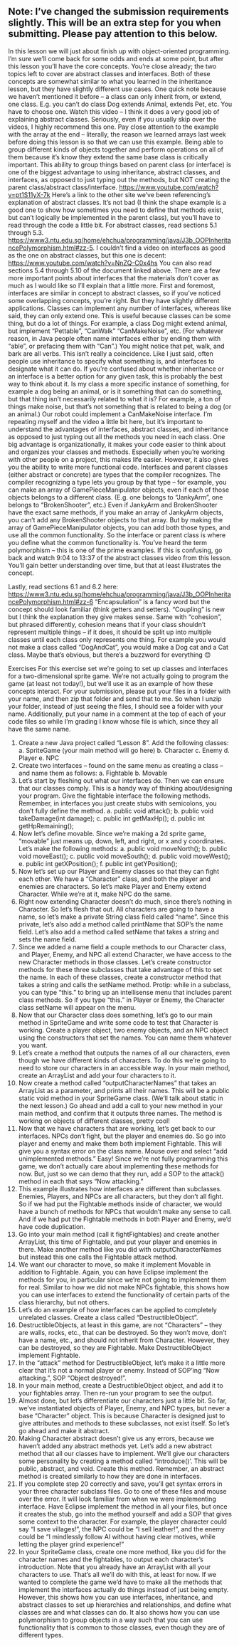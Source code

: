 Note: I’ve changed the submission requirements slightly. This will be an extra step for you when submitting. Please pay attention to this below.
--
In this lesson we will just about finish up with object-oriented programming. I’m sure we’ll come back for some odds and ends at some point, but after this lesson you’ll have the core concepts. You’re close already; the two topics left to cover are abstract classes and interfaces. Both of these concepts are somewhat similar to what you learned in the inheritance lesson, but they have slightly different use cases.
One quick note because we haven’t mentioned it before – a class can only inherit from, or extend, one class. E.g. you can’t do class Dog extends Animal, extends Pet, etc. You have to choose one.
Watch this video – I think it does a very good job of explaining abstract classes. Seriously, even if you usually skip over the videos, I highly recommend this one. Pay close attention to the example with the array at the end – literally, the reason we learned arrays last week before doing this lesson is so that we can use this example. Being able to group different kinds of objects together and perform operations on all of them because it’s know they extend the same base class is critically important. This ability to group things based on parent class (or interface) is one of the biggest advantage to using inheritance, abstract classes, and interfaces, as opposed to just typing out the methods, but NOT creating the parent class/abstract class/interface. https://www.youtube.com/watch?v=pt1S11yX-7k
Here’s a link to the other site we’ve been referencing’s explanation of abstract classes. It’s not bad (I think the shape example is a good one to show how sometimes you need to define that methods exist, but can’t logically be implemented in the parent class), but you’ll have to read through the code a little bit. For abstract classes, read sections 5.1 through 5.3. https://www3.ntu.edu.sg/home/ehchua/programming/java/J3b_OOPInheritancePolymorphism.html#zz-5.
 I couldn’t find a video on interfaces as good as the one on abstract classes, but this one is decent: https://www.youtube.com/watch?v=NnZQ-C0x4hs You can also read sections 5.4 through 5.10 of the document linked above.
There are a few more important points about interfaces that the materials don’t cover as much as I would like so I’ll explain that a little more. First and foremost, interfaces are similar in concept to abstract classes, so if you’ve noticed some overlapping concepts, you’re right. But they have slightly different applications. Classes can implement any number of interfaces, whereas like said, they can only extend one. This is useful because classes can be some thing, but do a lot of things. For example, a class Dog might extend animal, but implement “Pettable”, “CanWalk” “CanMakeNoise”, etc. (For whatever reason, in Java people often name interfaces either by ending them with “able”, or prefacing them with “Can”.) You might notice that pet, walk, and bark are all verbs. This isn’t really a coincidence. Like I just said, often people use inheritance to specify what something is, and interfaces to designate what it can do. If you’re confused about whether inheritance or an interface is a better option for any given task, this is probably the best way to think about it. Is my class a more specific instance of something, for example a dog being an animal, or is it something that can do something, but that thing isn’t necessarily related to what it is? For example, a ton of things make noise, but that’s not something that is related to being a dog (or an animal.) Our robot could implement a CanMakeNoise interface.
I’m repeating myself and the video a little bit here, but it’s important to understand the advantages of interfaces, abstract classes, and inheritance as opposed to just typing out all the methods you need in each class. One big advantage is organizationally, it makes your code easier to think about and organizes your classes and methods. Especially when you’re working with other people on a project, this makes life easier. However, it also gives you the ability to write more functional code.
Interfaces and parent classes (either abstract or concrete) are types that the compiler recognizes. The compiler recognizing a type lets you group by that type – for example, you can make an array of GamePieceManipulator objects, even if each of those objects belongs to a different class. (E.g. one belongs to “JankyArm”, one belongs to “BrokenShooter”, etc.) Even if JankyArm and BrokenShooter have the exact same methods, if you make an array of JankyArm objects, you can’t add any BrokenShooter objects to that array. But by making the array of GamePieceManipulator objects, you can add both those types, and use all the common functionality. So the interface or parent class is where you define what the common functionality is. You’ve heard the term polymorphism – this is one of the prime examples. If this is confusing, go back and watch 9:04 to 13:37 of the abstract classes video from this lesson. You’ll gain better understanding over time, but that at least illustrates the concept.

Lastly, read sections 6.1 and 6.2 here: https://www3.ntu.edu.sg/home/ehchua/programming/java/J3b_OOPInheritancePolymorphism.html#zz-6
“Encapsulation” is a fancy word but the concept should look familiar (think getters and setters). “Coupling” is new but I think the explanation they give makes sense. Same with “cohesion”, but phrased differently, cohesion means that if your class shouldn’t represent multiple things – if it does, it should be split up into multiple classes until each class only represents one thing. For example you would not make a class called “DogAndCat”, you would make a Dog cat and a Cat class. Maybe that’s obvious, but there’s a buzzword for everything 😊

Exercises
For this exercise set we’re going to set up classes and interfaces for a two-dimensional sprite game. We’re not actually going to program the game (at least not today!), but we’ll use it as an example of how these concepts interact.
For your submission, please put your files in a folder with your name, and then zip that folder and send that to me. So when I unzip your folder, instead of just seeing the files, I should see a folder with your name. Additionally, put your name in a comment at the top of each of your code files so while I’m grading I know whose file is which, since they all have the same name.
1.	Create a new Java project called “Lesson 8”. Add the following classes:
a.	SpriteGame (your main method will go here)
b.	Character
c.	Enemy
d.	Player
e.	NPC
2.	Create two interfaces – found on the same menu as creating a class – and name them as follows:
a.	Fightable
b.	Movable
3.	Let’s start by fleshing out what our interfaces do. Then we can ensure that our classes comply. This is a handy way of thinking about/designing your program. Give the fightable interface the following methods. Remember, in interfaces you just create stubs with semicolons, you don’t fully define the method.
a.	public void attack();
b.	public void takeDamage(int damage);
c.	public int getMaxHp();
d.	public int getHpRemaining();
4.	Now let’s define movable. Since we’re making a 2d sprite game, “movable” just means up, down, left, and right, or x and y coordinates. Let’s make the following methods:
a.	public void moveNorth();
b.	public void moveEast();
c.	public void moveSouth();
d.	public void moveWest();
e.	public int getXPosition();
f.	public int getYPosition();
5.	Now let’s set up our Player and Enemy classes so that they can fight each other. We have a “Character” class, and both the player and enemies are characters. So let’s make Player and Enemy extend Character. While we’re at it, make NPC do the same.
6.	Right now extending Character doesn’t do much, since there’s nothing in Character. So let’s flesh that out. All characters are going to have a name, so let’s make a private String class field called “name”. Since this private, let’s also add a method called printName that SOP’s the name field. Let’s also add a method called setName that takes a string and sets the name field.
7.	Since we added a name field a couple methods to our Character class, and Player, Enemy, and NPC all extend Character, we have access to the new Character methods in those classes. Let’s create constructor methods for these three subclasses that take advantage of this to set the name. In each of these classes, create a constructor method that takes a string and calls the setName method. Protip: while in a subclass, you can type “this.” to bring up an intellisense menu that includes parent class methods. So if you type “this.” in Player or Enemy, the Character class setName will appear on the menu.
8.	Now that our Character class does something, let’s go to our main method in SpriteGame and write some code to test that Character is working. Create a player object, two enemy objects, and an NPC object using the constructors that set the names. You can name them whatever you want.
9.	Let’s create a method that outputs the names of all our characters, even though we have different kinds of characters. To do this we’re going to need to store our characters in an accessible way. In your main method, create an ArrayList<Character> and add your four characters to it.
10.	Now create a method called “outputCharacterNames” that takes an ArrayList<Character> as a parameter, and prints all their names. This will be a public static void method in your SpriteGame class. (We’ll talk about static in the next lesson.) Go ahead and add a call to your new method in your main method, and confirm that it outputs three names. The method is working on objects of different classes, pretty cool!
11.	Now that we have characters that are working, let’s get back to our interfaces. NPCs don’t fight, but the player and enemies do. So go into player and enemy and make them both implement Fightable. This will give you a syntax error on the class name. Mouse over and select “add unimplemented methods.” Easy! Since we’re not fully programming this game, we don’t actually care about implementing these methods for now. But, just so we can demo that they run, add a SOP to the attack() method in each that says “Now attacking.”
12.	This example illustrates how interfaces are different than subclasses. Enemies, Players, and NPCs are all characters, but they don’t all fight. So if we had put the Fightable methods inside of character, we would have a bunch of methods for NPCs that wouldn’t make any sense to call. And if we had put the Fightable methods in both Player and Enemy, we’d have code duplication.
13.	Go into your main method (call it fightFightables) and create another ArrayList, this time of Fightable, and put your player and enemies in there. Make another method like you did with outputCharacterNames but instead this one calls the Fightable attack method.
14.	We want our character to move, so make it implement Movable in addition to Fightable. Again, you can have Eclipse implement the methods for you, in particular since we’re not going to implement them for real. Similar to how we did not make NPCs fightable, this shows how you can use interfaces to extend the functionality of certain parts of the class hierarchy, but not others.
15.	Let’s do an example of how interfaces can be applied to completely unrelated classes. Create a class called “DestructibleObject”.
16.	DestructibleObjects, at least in this game, are not “Characters” – they are walls, rocks, etc., that can be destroyed. So they won’t move, don’t have a name, etc., and should not inherit from Character. However, they can be destroyed, so they are Fightable. Make DestructibleObject implement Fightable.
17.	In the “attack” method for DestructibleObject, let’s make it a little more clear that it’s not a normal player or enemy. Instead of SOP’ing “Now attacking.”, SOP “Object destroyed!”.
18.	In your main method, create a DestructibleObject object, and add it to your fightables array. Then re-run your program to see the output.
19.	Almost done, but let’s differentiate our characters just a little bit. So far, we’ve instantiated objects of Player, Enemy, and NPC types, but never a base “Character” object. This is because Character is designed just to give attributes and methods to these subclasses, not exist itself. So let’s go ahead and make it abstract.
20.	Making Character abstract doesn’t give us any errors, because we haven’t added any abstract methods yet. Let’s add a new abstract method that all our classes have to implement. We’ll give our characters some personality by creating a method called “introduce()’. This will be public, abstract, and void. Create this method. Remember, an abstract method is created similarly to how they are done in interfaces.
21.	If you complete step 20 correctly and save, you’ll get syntax errors in your three character subclass files. Go to one of these files and mouse over the error. It will look familiar from when we were implementing interface. Have Eclipse implement the method in all your files, but once it creates the stub, go into the method yourself and add a SOP that gives some context to the character. For example, the player character could say “I save villages!”, the NPC could be “I sell leather!”, and the enemy could be “I mindlessly follow AI without having clear motives, while letting the player grind experience!”
22.	In your SpriteGame class, create one more method, like you did for the character names and the fightables, to output each character’s introduction. Note that you already have an ArrayList with all your characters to use.
That’s all we’ll do with this, at least for now. If we wanted to complete the game we’d have to make all the methods that implement the interfaces actually do things instead of just being empty. However, this shows how you can use interfaces, inheritance, and abstract classes to set up hierarchies and relationships, and define what classes are and what classes can do. It also shows how you can use polymorphism to group objects in a way such that you can use functionality that is common to those classes, even though they are of different types.

